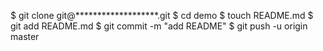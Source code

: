 $ git clone git@*******************.git
$ cd demo
$ touch README.md
$ git add README.md
$ git commit -m "add README"
$ git push -u origin master
